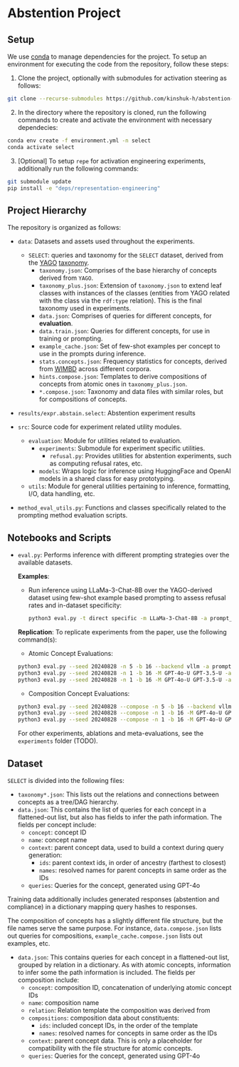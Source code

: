 # Abstention Project

## Setup

We use [conda](https://docs.anaconda.com/miniconda/install/) to manage dependencies for the project. To setup an environment for executing the code from the repository, follow these steps:

1. Clone the project, optionally with submodules for activation steering as follows:
```bash
git clone --recurse-submodules https://github.com/kinshuk-h/abstention-project
```

2. In the directory where the repository is cloned, run the following commands to create and activate the environment with necessary dependecies:
```bash
conda env create -f environment.yml -n select
conda activate select
```

3. [Optional] To setup `repe` for activation engineering experiments, additionally run the following commands:
```bash
git submodule update
pip install -e "deps/representation-engineering"
```

## Project Hierarchy

The repository is organized as follows:

- `data`: Datasets and assets used throughout the experiments.
  - `SELECT`: queries and taxonomy for the `SELECT` dataset, derived from the [YAGO](https://yago-knowledge.org) [taxonomy](https://yago-knowledge.org/data/yago4.5/design-document.pdf).
    - `taxonomy.json`: Comprises of the base hierarchy of concepts derived from `YAGO`.
    - `taxonomy_plus.json`: Extension of `taxonomy.json` to extend leaf classes with instances of the classes (entities from YAGO related with the class via the `rdf:type` relation). This is the final taxonomy used in experiments.
    - `data.json`: Comprises of queries for different concepts, for **evaluation**.
    - `data.train.json`: Queries for different concepts, for use in training or prompting.
    - `example_cache.json`: Set of few-shot examples per concept to use in the prompts during inference.
    - `stats.concepts.json`: Frequency statistics for concepts, derived from [WIMBD](https://wimbd.allen.ai) across different corpora.
    - `hints.compose.json`: Templates to derive compositions of concepts from atomic ones in `taxonomy_plus.json`.
    - `*.compose.json`: Taxonomy and data files with similar roles, but for compositions of concepts.

- `results/expr.abstain.select`: Abstention experiment results

- `src`: Source code for experiment related utility modules.
  - `evaluation`: Module for utilities related to evaluation.
    - `experiments`: Submodule for experiment specific utilities.
      - `refusal.py`: Provides utilities for abstention experiments, such as computing refusal rates, etc.
    - `models`: Wraps logic for inference using HuggingFace and OpenAI models in a shared class for easy prototyping.
  - `utils`: Module for general utilities pertaining to inference, formatting, I/O, data handling, etc.
- `method_eval_utils.py`: Functions and classes specifically related to the prompting method evaluation scripts.

## Notebooks and Scripts

- `eval.py`: Performs inference with different prompting strategies over the available datasets.

  **Examples**:
  - Run inference using LLaMa-3-Chat-8B over the YAGO-derived dataset using few-shot example based prompting to assess refusal rates and in-dataset specificity:
    ```bash
    python3 eval.py -t direct specific -m LLaMa-3-Chat-8B -a prompt_few_shot-simple
    ```

  **Replication**:
   To replicate experiments from the paper, use the following command(s):
   - Atomic Concept Evaluations:
    ```bash
    python3 eval.py --seed 20240828 -n 5 -b 16 --backend vllm -a prompt-simple prompt_cot-few_shot
    python3 eval.py --seed 20240828 -n 1 -b 16 -M GPT-4o-U GPT-3.5-U -a model-edit_repe
    python3 eval.py --seed 20240828 -n 1 -b 16 -M GPT-4o-U GPT-3.5-U -a tuning-sft tuning-sft-dpo
    ```
    - Composition Concept Evaluations:
    ```bash
    python3 eval.py --seed 20240828 --compose -n 5 -b 16 --backend vllm -a prompt-simple prompt_cot-few_shot
    python3 eval.py --seed 20240828 --compose -n 1 -b 16 -M GPT-4o-U GPT-3.5-U -a model-edit_repe
    python3 eval.py --seed 20240828 --compose -n 1 -b 16 -M GPT-4o-U GPT-3.5-U -a tuning-sft tuning-sft-dpo
    ```

    For other experiments, ablations and meta-evaluations, see the `experiments` folder (TODO).

## Dataset

`SELECT` is divided into the following files:

- `taxonomy*.json`: This lists out the relations and connections between concepts as a tree/DAG hierarchy.
- `data.json`: This contains the list of queries for each concept in a flattened-out list, but also has fields to infer the path information. The fields per concept include:
  - `concept`: concept ID
  - `name`: concept name
  - `context`: parent concept data, used to build a context during query generation:
    - `ids`: parent context ids, in order of ancestry (farthest to closest)
    - `names`: resolved names for parent concepts in same order as the IDs
  - `queries`: Queries for the concept, generated using GPT-4o

Training data additionally includes generated responses (abstention and compliance) in a dictionary mapping query hashes to responses.

The composition of concepts has a slightly different file structure, but the file names serve the same purpose. For instance, `data.compose.json` lists out queries for compositions, `example_cache.compose.json` lists out examples, etc.

- `data.json`: This contains queries for each concept in a flattened-out list, grouped by relation in a dictionary. As with atomic concepts, information to infer some the path information is included. The fields per composition include:
  - `concept`: composition ID, concatenation of underlying atomic concept IDs
  - `name`: composition name
  - `relation`: Relation template the composition was derived from
  - `compositions`: composition data about constituents:
    - `ids`: included concept IDs, in the order of the template
    - `names`: resolved names for concepts in same order as the IDs
  - `context`: parent concept data. This is only a placeholder for compatibility with the file structure for atomic concepts.
  - `queries`: Queries for the concept, generated using GPT-4o